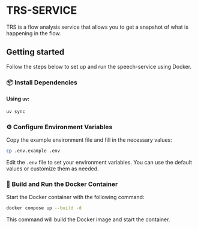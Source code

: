 # TRS-SERVICE
TRS is a flow analysis service that allows you to get a snapshot of what is happening in the flow.

## Getting started
Follow the steps below to set up and run the speech-service using Docker.

### 📦 Install Dependencies

#### Using `uv`:
```bash
uv sync
```
   
### ⚙️ Configure Environment Variables

Copy the example environment file and fill in the necessary values:

```bash
cp .env.example .env
```

Edit the `.env` file to set your environment variables. You can use the default values or customize them as needed.

### 🐳 Build and Run the Docker Container

Start the Docker container with the following command:

```bash
docker compose up --build -d
```

This command will build the Docker image and start the container.
